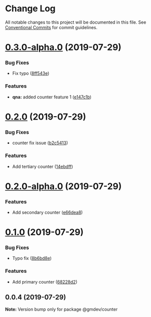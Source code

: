 # Change Log

All notable changes to this project will be documented in this file.
See [Conventional Commits](https://conventionalcommits.org) for commit guidelines.

# [0.3.0-alpha.0](https://github.com/sanik-bajracharya/lerna-starter/compare/@gmdev/counter@0.2.0...@gmdev/counter@0.3.0-alpha.0) (2019-07-29)


### Bug Fixes

* Fix typo ([8ff543e](https://github.com/sanik-bajracharya/lerna-starter/commit/8ff543e))


### Features

* **qna:** added counter feature 1 ([e147c1b](https://github.com/sanik-bajracharya/lerna-starter/commit/e147c1b))





# [0.2.0](https://github.com/sanik-bajracharya/lerna-starter/compare/@gmdev/counter@0.2.0-alpha.0...@gmdev/counter@0.2.0) (2019-07-29)


### Bug Fixes

* counter fix issue ([b2c5413](https://github.com/sanik-bajracharya/lerna-starter/commit/b2c5413))


### Features

* Add tertiary counter ([14ebdff](https://github.com/sanik-bajracharya/lerna-starter/commit/14ebdff))





# [0.2.0-alpha.0](https://github.com/sanik-bajracharya/lerna-starter/compare/@gmdev/counter@0.1.0...@gmdev/counter@0.2.0-alpha.0) (2019-07-29)


### Features

* Add secondary counter ([e66dea8](https://github.com/sanik-bajracharya/lerna-starter/commit/e66dea8))





# [0.1.0](https://github.com/sanik-bajracharya/lerna-starter/compare/@gmdev/counter@0.0.4...@gmdev/counter@0.1.0) (2019-07-29)


### Bug Fixes

* Typo fix ([8b6bd8e](https://github.com/sanik-bajracharya/lerna-starter/commit/8b6bd8e))


### Features

* Add primary counter ([68228d2](https://github.com/sanik-bajracharya/lerna-starter/commit/68228d2))





## 0.0.4 (2019-07-29)

**Note:** Version bump only for package @gmdev/counter
